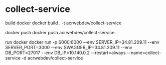 # collect-service

build docker
docker build . -t acrwebdev/collect-service

docker push
docker push acrwebdev/collect-service

run docker
docker run -p 6000:6000 --env SERVER_IP=34.81.209.11 --env SERVER_PORT=3000 --env SWAGGER_IP=34.81.209.11 --env DB_PORT=27017 --env DB_IP=10.140.0.2 --restart=always --name=collect-service -d acrwebdev/collect-service
